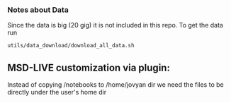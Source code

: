 ### Notes about Data 
Since the data is big (20 gig) it is not included in this repo. To get the data run 
```bash
utils/data_download/download_all_data.sh
```

## MSD-LIVE customization via plugin:
Instead of copying /notebooks to /home/jovyan dir we need the files to be directly under the user's home dir